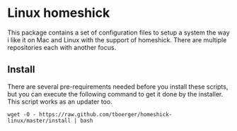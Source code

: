 Linux homeshick
===============

This package contains a set of configuration files to setup a system the
way i like it on Mac and Linux with the support of homeshick. There are 
multiple repositories each with another focus.

Install
-------

There are several pre-requirements needed before you install these scripts,
but you can execute the following command to get it done by the installer.
This script works as an updater too.

    wget -O - https://raw.github.com/tboerger/homeshick-linux/master/install | bash
